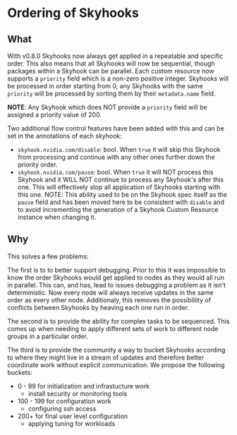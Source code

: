 # Ordering of Skyhooks
## What
With v0.8.0 Skyhooks now always get applied in a repeatable and specific order. This also means that all Skyhooks will now be sequential, though packages within a Skyhook can be parallel. Each custom resource now supports a `priority` field which is a non-zero positive integer. Skyhooks will be processed in order starting from 0, any Skyhooks with the same `priority` will be processed by sorting them by their `metadata.name` field.

**NOTE**: Any Skyhook which does NOT provide a `priority` field will be assigned a priority value of 200.

Two additional flow control features have been added with this and can be set in the annotations of each skyhook:
 * `skyhook.nvidia.com/disable`: bool. When `true` it will skip this Skyhook from processing and continue with any other ones further down the priority order.
 * `skyhook.nvidia.com/pause`: bool. When `true` it will NOT process this Skyhook and it WILL NOT continue to process any Skyhook's after this one. This will effectively stop all application of Skyhooks starting with this one. NOTE: This ability used to be on the Skyhook spec itself as the `pause` field and has been moved here to be consistent with `disable` and to avoid incrementing the generation of a Skyhook Custom Resource instance when changing it.

## Why
This solves a few problems:

The first is to to better support debugging. Prior to this it was impossible to know the order Skyhooks would get applied to nodes as they would all run in parallel. This can, and has, lead to issues debugging a problem as it isn't deterministic. Now every node will always receive updates in the same order as every other node. Additionaly, this removes the possiblility of conflicts between Skyhooks by heaving each one run in order.

The second is to provide the ability for complex tasks to be sequenced. This comes up when needing to apply different sets of work to different node groups in a particular order.

The third is to provide the community a way to bucket Skyhooks according to where they might live in a stream of updates and therefore better coordinate work without explicit communication. We propose the following buckets:
 * 0 - 99 for initialization and infrastucture work
    * install security or monitoring tools
 * 100 - 199 for configuration work
    * configuring ssh access
 * 200+ for final user level configuration
    * applying tuning for workloads